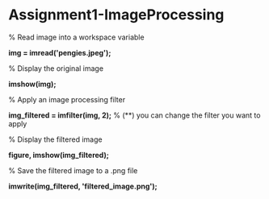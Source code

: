 # Assignment1-ImageProcessing

% Read image into a workspace variable

**img = imread('pengies.jpeg');**

% Display the original image

**imshow(img);**

% Apply an image processing filter

**img_filtered = imfilter(img, 2);** % (**) you can change the filter you want to apply

% Display the filtered image

**figure, imshow(img_filtered);**

% Save the filtered image to a .png file

**imwrite(img_filtered, 'filtered_image.png');**
